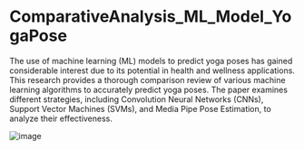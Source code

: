 # ComparativeAnalysis_ML_Model_YogaPose

The use of machine learning (ML) models to predict yoga poses has gained considerable interest due to its potential in health and wellness applications. This research provides a thorough comparison review of various machine learning algorithms to accurately predict yoga poses. The paper examines different strategies, including Convolution Neural Networks (CNNs), Support Vector Machines (SVMs), and Media Pipe Pose Estimation, to analyze their effectiveness.

![image](https://github.com/ridhimanamdev/ComparativeAnalysis_ML_Model_YogaPose/assets/92366815/b0de66f5-3789-4130-898c-ba7a2a2a9222)
